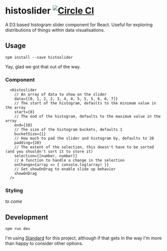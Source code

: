 # histoslider [![Circle CI](https://circleci.com/gh/samhogg/histoslider.svg?style=svg)](https://circleci.com/gh/samhogg/histoslider)

A D3 based histogram slider component for React. Useful for exploring distributions of things within data visualisations.

## Usage

`npm install --save histoslider`

Yay, glad we got that out of the way.

### Component
```JSX
  <Histoslider
    // An array of data to show on the slider
    data={[0, 1, 2, 2, 3, 4, 4, 5, 5, 5, 6, 6, 7]}
    // The start of the histogram, defaults to the minimum value in the array
    start={0}
    // The end of the histogram, defaults to the maximum value in the array
    end={10}
    // The size of the histogram buckets, defaults 1
    bucketSize={1}
    // How much to pad the slider and histogram by, defaults to 20
    padding={20}
    // The extent of the selection, this doesn't have to be sorted (and you shouldn't sort it to store it)
    selection={[number, number]}
    // A function to handle a change in the selection
    onChange={array => { console.log(array) }}
    // Set showOnDrag to enable slide up behavior
    showOnDrag
  />
```

### Styling

*to come*


## Development

`npm run dev`

I'm using [Standard]() for this project, although if that gets in the way I'm more than happy to consider other options.

